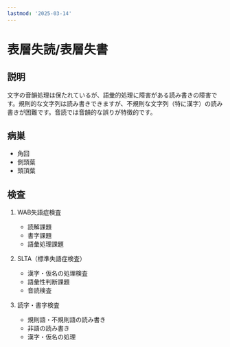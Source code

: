 ```yaml
---
lastmod: '2025-03-14'
---
```


# 表層失読/表層失書

## 説明

文字の音韻処理は保たれているが、語彙的処理に障害がある読み書きの障害です。規則的な文字列は読み書きできますが、不規則な文字列（特に漢字）の読み書きが困難です。音読では音韻的な誤りが特徴的です。

## 病巣

- 角回
- 側頭葉
- 頭頂葉

## 検査

1. WAB失語症検査

   - 読解課題
   - 書字課題
   - 語彙処理課題

2. SLTA（標準失語症検査）

   - 漢字・仮名の処理検査
   - 語彙性判断課題
   - 音読検査

3. 読字・書字検査
   - 規則語・不規則語の読み書き
   - 非語の読み書き
   - 漢字・仮名の処理
